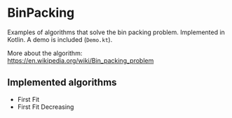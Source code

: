 # BinPacking

Examples of algorithms that solve the bin packing problem. Implemented in Kotlin.
A demo is included (`Demo.kt`).

More about the algorithm: https://en.wikipedia.org/wiki/Bin_packing_problem

## Implemented algorithms

* First Fit
* First Fit Decreasing
